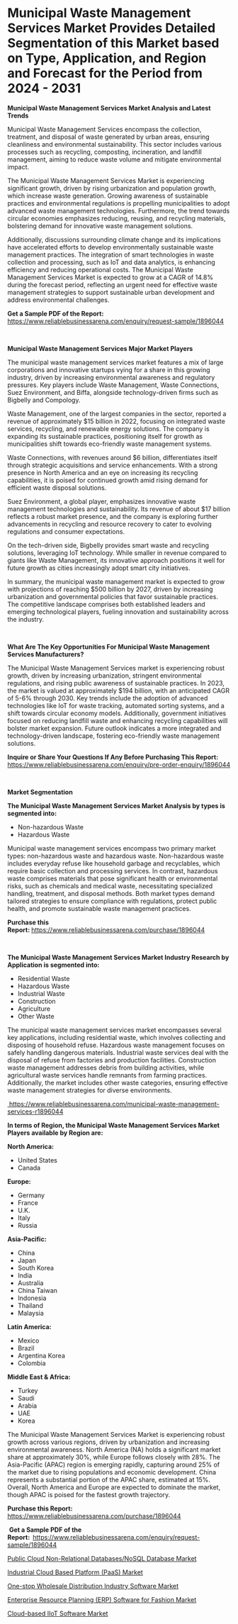 <p><h1>Municipal Waste Management Services Market Provides Detailed Segmentation of this Market based on Type, Application, and Region and Forecast for the Period from 2024 - 2031</h1></p><p><strong>Municipal Waste Management Services Market Analysis and Latest Trends</strong></p>
<p><p>Municipal Waste Management Services encompass the collection, treatment, and disposal of waste generated by urban areas, ensuring cleanliness and environmental sustainability. This sector includes various processes such as recycling, composting, incineration, and landfill management, aiming to reduce waste volume and mitigate environmental impact.</p><p>The Municipal Waste Management Services Market is experiencing significant growth, driven by rising urbanization and population growth, which increase waste generation. Growing awareness of sustainable practices and environmental regulations is propelling municipalities to adopt advanced waste management technologies. Furthermore, the trend towards circular economies emphasizes reducing, reusing, and recycling materials, bolstering demand for innovative waste management solutions.</p><p>Additionally, discussions surrounding climate change and its implications have accelerated efforts to develop environmentally sustainable waste management practices. The integration of smart technologies in waste collection and processing, such as IoT and data analytics, is enhancing efficiency and reducing operational costs. The Municipal Waste Management Services Market is expected to grow at a CAGR of 14.8% during the forecast period, reflecting an urgent need for effective waste management strategies to support sustainable urban development and address environmental challenges.</p></p>
<p><strong>Get a Sample PDF of the Report:&nbsp;</strong> <a href="https://www.reliablebusinessarena.com/enquiry/request-sample/1896044?utm_campaign=1726&utm_medium=2&utm_source=Github&utm_content=ia&utm_term=24102024&utm_id=municipal-waste-management-services">https://www.reliablebusinessarena.com/enquiry/request-sample/1896044</a></p>
<p>&nbsp;</p>
<p><strong>Municipal Waste Management Services Major Market Players</strong></p>
<p><p>The municipal waste management services market features a mix of large corporations and innovative startups vying for a share in this growing industry, driven by increasing environmental awareness and regulatory pressures. Key players include Waste Management, Waste Connections, Suez Environment, and Biffa, alongside technology-driven firms such as Bigbelly and Compology.</p><p>Waste Management, one of the largest companies in the sector, reported a revenue of approximately $15 billion in 2022, focusing on integrated waste services, recycling, and renewable energy solutions. The company is expanding its sustainable practices, positioning itself for growth as municipalities shift towards eco-friendly waste management systems.</p><p>Waste Connections, with revenues around $6 billion, differentiates itself through strategic acquisitions and service enhancements. With a strong presence in North America and an eye on increasing its recycling capabilities, it is poised for continued growth amid rising demand for efficient waste disposal solutions.</p><p>Suez Environment, a global player, emphasizes innovative waste management technologies and sustainability. Its revenue of about $17 billion reflects a robust market presence, and the company is exploring further advancements in recycling and resource recovery to cater to evolving regulations and consumer expectations.</p><p>On the tech-driven side, Bigbelly provides smart waste and recycling solutions, leveraging IoT technology. While smaller in revenue compared to giants like Waste Management, its innovative approach positions it well for future growth as cities increasingly adopt smart city initiatives.</p><p>In summary, the municipal waste management market is expected to grow with projections of reaching $500 billion by 2027, driven by increasing urbanization and governmental policies that favor sustainable practices. The competitive landscape comprises both established leaders and emerging technological players, fueling innovation and sustainability across the industry.</p></p>
<p>&nbsp;</p>
<p><strong>What Are The Key Opportunities For Municipal Waste Management Services Manufacturers?</strong></p>
<p><p>The Municipal Waste Management Services market is experiencing robust growth, driven by increasing urbanization, stringent environmental regulations, and rising public awareness of sustainable practices. In 2023, the market is valued at approximately $194 billion, with an anticipated CAGR of 5-6% through 2030. Key trends include the adoption of advanced technologies like IoT for waste tracking, automated sorting systems, and a shift towards circular economy models. Additionally, government initiatives focused on reducing landfill waste and enhancing recycling capabilities will bolster market expansion. Future outlook indicates a more integrated and technology-driven landscape, fostering eco-friendly waste management solutions.</p></p>
<p><strong>Inquire or Share Your Questions If Any Before Purchasing This Report:</strong> <a href="https://www.reliablebusinessarena.com/enquiry/pre-order-enquiry/1896044?utm_campaign=1726&utm_medium=2&utm_source=Github&utm_content=ia&utm_term=24102024&utm_id=municipal-waste-management-services">https://www.reliablebusinessarena.com/enquiry/pre-order-enquiry/1896044</a></p>
<p>&nbsp;</p>
<p><strong>Market Segmentation</strong></p>
<p><strong>The Municipal Waste Management Services Market Analysis by types is segmented into:</strong></p>
<p><ul><li>Non-hazardous Waste</li><li>Hazardous Waste</li></ul></p>
<p><p>Municipal waste management services encompass two primary market types: non-hazardous waste and hazardous waste. Non-hazardous waste includes everyday refuse like household garbage and recyclables, which require basic collection and processing services. In contrast, hazardous waste comprises materials that pose significant health or environmental risks, such as chemicals and medical waste, necessitating specialized handling, treatment, and disposal methods. Both market types demand tailored strategies to ensure compliance with regulations, protect public health, and promote sustainable waste management practices.</p></p>
<p><strong>Purchase this Report:&nbsp;</strong><a href="https://www.reliablebusinessarena.com/purchase/1896044?utm_campaign=1726&utm_medium=2&utm_source=Github&utm_content=ia&utm_term=24102024&utm_id=municipal-waste-management-services">https://www.reliablebusinessarena.com/purchase/1896044</a></p>
<p>&nbsp;</p>
<p><strong>The Municipal Waste Management Services Market Industry Research by Application is segmented into:</strong></p>
<p><ul><li>Residential Waste</li><li>Hazardous Waste</li><li>Industrial Waste</li><li>Construction</li><li>Agriculture</li><li>Other Waste</li></ul></p>
<p><p>The municipal waste management services market encompasses several key applications, including residential waste, which involves collecting and disposing of household refuse. Hazardous waste management focuses on safely handling dangerous materials. Industrial waste services deal with the disposal of refuse from factories and production facilities. Construction waste management addresses debris from building activities, while agricultural waste services handle remnants from farming practices. Additionally, the market includes other waste categories, ensuring effective waste management strategies for diverse environments.</p></p>
<p><a href="https://www.reliablebusinessarena.com/municipal-waste-management-services-r1896044?utm_campaign=1726&utm_medium=2&utm_source=Github&utm_content=ia&utm_term=24102024&utm_id=municipal-waste-management-services">&nbsp;https://www.reliablebusinessarena.com/municipal-waste-management-services-r1896044</a></p>
<p><strong>In terms of Region, the Municipal Waste Management Services Market Players available by Region are:</strong></p>
<p>
    <p> <strong> North America: </strong>
        <ul>
            <li>United States</li>
            <li>Canada</li>
        </ul>
        </p> 
    <p> <strong> Europe: </strong>
        <ul>
            <li>Germany</li>
            <li>France</li>
            <li>U.K.</li>
            <li>Italy</li>
            <li>Russia</li>
        </ul>
        </p> 
    <p> <strong> Asia-Pacific: </strong>
        <ul>
            <li>China</li>
            <li>Japan</li>
            <li>South Korea</li>
            <li>India</li>
            <li>Australia</li>
            <li>China Taiwan</li>
            <li>Indonesia</li>
            <li>Thailand</li>
            <li>Malaysia</li>
        </ul>
        </p> 
    <p> <strong> Latin America: </strong>
        <ul>
            <li>Mexico</li>
            <li>Brazil</li>
            <li>Argentina Korea</li>
            <li>Colombia</li>
        </ul>
        </p> 
    <p> <strong> Middle East & Africa: </strong>
        <ul>
            <li>Turkey</li>
            <li>Saudi</li>
            <li>Arabia</li>
            <li>UAE</li>
            <li>Korea</li>
        </ul>
    </p>
    </p>
<p><p>The Municipal Waste Management Services Market is experiencing robust growth across various regions, driven by urbanization and increasing environmental awareness. North America (NA) holds a significant market share at approximately 30%, while Europe follows closely with 28%. The Asia-Pacific (APAC) region is emerging rapidly, capturing around 25% of the market due to rising populations and economic development. China represents a substantial portion of the APAC share, estimated at 15%. Overall, North America and Europe are expected to dominate the market, though APAC is poised for the fastest growth trajectory.</p></p>
<p><strong>Purchase this Report: </strong><a href="https://www.reliablebusinessarena.com/purchase/1896044?utm_campaign=1726&utm_medium=2&utm_source=Github&utm_content=ia&utm_term=24102024&utm_id=municipal-waste-management-services">https://www.reliablebusinessarena.com/purchase/1896044</a></p>
<p>&nbsp;<strong>Get a Sample PDF of the Report:&nbsp;&nbsp;</strong><a href="https://www.reliablebusinessarena.com/enquiry/request-sample/1896044?utm_campaign=1726&utm_medium=2&utm_source=Github&utm_content=ia&utm_term=24102024&utm_id=municipal-waste-management-services">https://www.reliablebusinessarena.com/enquiry/request-sample/1896044</a></p>
<p><strong></strong></p>
<p><p><a href="https://www.linkedin.com/pulse/public-cloud-non-relational-databasesnosql-database-market-lp3je?utm_campaign=1726&utm_medium=2&utm_source=Github&utm_content=ia&utm_term=24102024&utm_id=municipal-waste-management-services">Public Cloud Non-Relational Databases/NoSQL Database Market</a></p><p><a href="https://www.linkedin.com/pulse/navigating-industrial-cloud-based-platform-paas-market-6cple?utm_campaign=1726&utm_medium=2&utm_source=Github&utm_content=ia&utm_term=24102024&utm_id=municipal-waste-management-services">Industrial Cloud Based Platform (PaaS) Market</a></p><p><a href="https://www.linkedin.com/pulse/one-stop-wholesale-distribution-industry-software-market-bxu1e?utm_campaign=1726&utm_medium=2&utm_source=Github&utm_content=ia&utm_term=24102024&utm_id=municipal-waste-management-services">One-stop Wholesale Distribution Industry Software Market</a></p><p><a href="https://www.linkedin.com/pulse/enterprise-resource-planning-erp-software-fashion-market-yrfle?utm_campaign=1726&utm_medium=2&utm_source=Github&utm_content=ia&utm_term=24102024&utm_id=municipal-waste-management-services">Enterprise Resource Planning (ERP) Software for Fashion Market</a></p><p><a href="https://www.linkedin.com/pulse/future-ready-strategic-insights-global-cloud-based-iiot-k0gve?utm_campaign=1726&utm_medium=2&utm_source=Github&utm_content=ia&utm_term=24102024&utm_id=municipal-waste-management-services">Cloud-based IIoT Software Market</a></p></p>